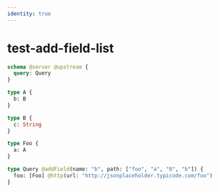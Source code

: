 ```yaml
---
identity: true
---
```


# test-add-field-list

```graphql @config
schema @server @upstream {
  query: Query
}

type A {
  b: B
}

type B {
  c: String
}

type Foo {
  a: A
}

type Query @addField(name: "b", path: ["foo", "a", "0", "b"]) {
  foo: [Foo] @http(url: "http://jsonplaceholder.typicode.com/foo")
}
```
